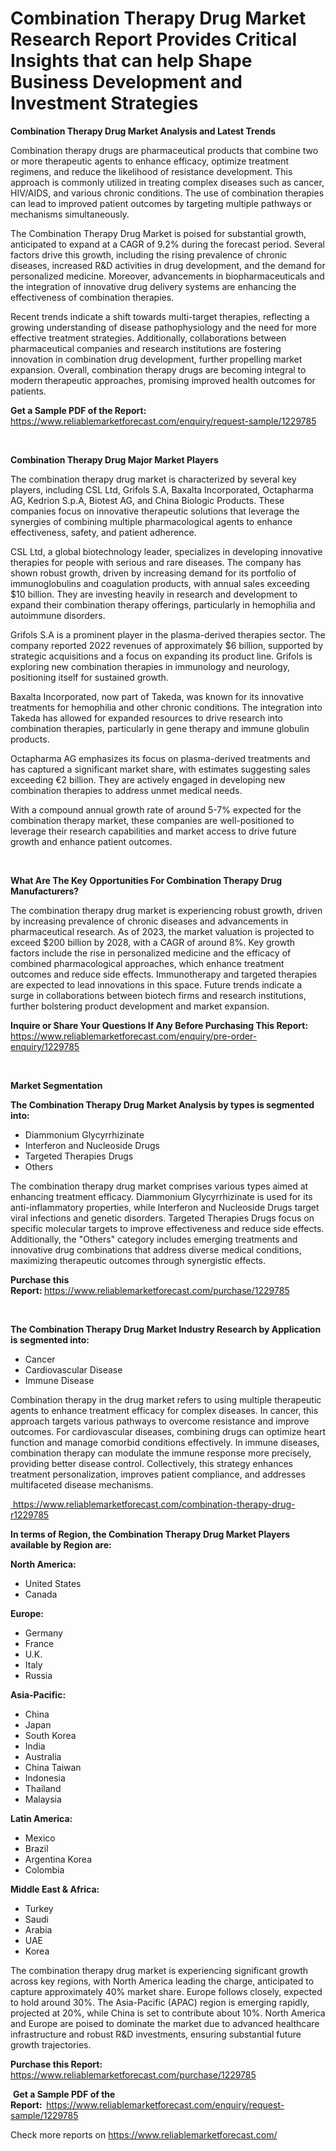 <p><h1>Combination Therapy Drug Market Research Report Provides Critical Insights that can help Shape Business Development and Investment Strategies</h1></p><p><strong>Combination Therapy Drug Market Analysis and Latest Trends</strong></p>
<p><p>Combination therapy drugs are pharmaceutical products that combine two or more therapeutic agents to enhance efficacy, optimize treatment regimens, and reduce the likelihood of resistance development. This approach is commonly utilized in treating complex diseases such as cancer, HIV/AIDS, and various chronic conditions. The use of combination therapies can lead to improved patient outcomes by targeting multiple pathways or mechanisms simultaneously.</p><p>The Combination Therapy Drug Market is poised for substantial growth, anticipated to expand at a CAGR of 9.2% during the forecast period. Several factors drive this growth, including the rising prevalence of chronic diseases, increased R&D activities in drug development, and the demand for personalized medicine. Moreover, advancements in biopharmaceuticals and the integration of innovative drug delivery systems are enhancing the effectiveness of combination therapies. </p><p>Recent trends indicate a shift towards multi-target therapies, reflecting a growing understanding of disease pathophysiology and the need for more effective treatment strategies. Additionally, collaborations between pharmaceutical companies and research institutions are fostering innovation in combination drug development, further propelling market expansion. Overall, combination therapy drugs are becoming integral to modern therapeutic approaches, promising improved health outcomes for patients.</p></p>
<p><strong>Get a Sample PDF of the Report:&nbsp;</strong> <a href="https://www.reliablemarketforecast.com/enquiry/request-sample/1229785?utm_campaign=2739&utm_medium=2&utm_source=Github&utm_content=ia&utm_term=09032025&utm_id=combination-therapy-drug">https://www.reliablemarketforecast.com/enquiry/request-sample/1229785</a></p>
<p>&nbsp;</p>
<p><strong>Combination Therapy Drug Major Market Players</strong></p>
<p><p>The combination therapy drug market is characterized by several key players, including CSL Ltd, Grifols S.A, Baxalta Incorporated, Octapharma AG, Kedrion S.p.A, Biotest AG, and China Biologic Products. These companies focus on innovative therapeutic solutions that leverage the synergies of combining multiple pharmacological agents to enhance effectiveness, safety, and patient adherence.</p><p>CSL Ltd, a global biotechnology leader, specializes in developing innovative therapies for people with serious and rare diseases. The company has shown robust growth, driven by increasing demand for its portfolio of immunoglobulins and coagulation products, with annual sales exceeding $10 billion. They are investing heavily in research and development to expand their combination therapy offerings, particularly in hemophilia and autoimmune disorders.</p><p>Grifols S.A is a prominent player in the plasma-derived therapies sector. The company reported 2022 revenues of approximately $6 billion, supported by strategic acquisitions and a focus on expanding its product line. Grifols is exploring new combination therapies in immunology and neurology, positioning itself for sustained growth.</p><p>Baxalta Incorporated, now part of Takeda, was known for its innovative treatments for hemophilia and other chronic conditions. The integration into Takeda has allowed for expanded resources to drive research into combination therapies, particularly in gene therapy and immune globulin products.</p><p>Octapharma AG emphasizes its focus on plasma-derived treatments and has captured a significant market share, with estimates suggesting sales exceeding €2 billion. They are actively engaged in developing new combination therapies to address unmet medical needs.</p><p>With a compound annual growth rate of around 5-7% expected for the combination therapy market, these companies are well-positioned to leverage their research capabilities and market access to drive future growth and enhance patient outcomes.</p></p>
<p>&nbsp;</p>
<p><strong>What Are The Key Opportunities For Combination Therapy Drug Manufacturers?</strong></p>
<p><p>The combination therapy drug market is experiencing robust growth, driven by increasing prevalence of chronic diseases and advancements in pharmaceutical research. As of 2023, the market valuation is projected to exceed $200 billion by 2028, with a CAGR of around 8%. Key growth factors include the rise in personalized medicine and the efficacy of combined pharmacological approaches, which enhance treatment outcomes and reduce side effects. Immunotherapy and targeted therapies are expected to lead innovations in this space. Future trends indicate a surge in collaborations between biotech firms and research institutions, further bolstering product development and market expansion.</p></p>
<p><strong>Inquire or Share Your Questions If Any Before Purchasing This Report:</strong> <a href="https://www.reliablemarketforecast.com/enquiry/pre-order-enquiry/1229785?utm_campaign=2739&utm_medium=2&utm_source=Github&utm_content=ia&utm_term=09032025&utm_id=combination-therapy-drug">https://www.reliablemarketforecast.com/enquiry/pre-order-enquiry/1229785</a></p>
<p>&nbsp;</p>
<p><strong>Market Segmentation</strong></p>
<p><strong>The Combination Therapy Drug Market Analysis by types is segmented into:</strong></p>
<p><ul><li>Diammonium Glycyrrhizinate</li><li>Interferon and Nucleoside Drugs</li><li>Targeted Therapies Drugs</li><li>Others</li></ul></p>
<p><p>The combination therapy drug market comprises various types aimed at enhancing treatment efficacy. Diammonium Glycyrrhizinate is used for its anti-inflammatory properties, while Interferon and Nucleoside Drugs target viral infections and genetic disorders. Targeted Therapies Drugs focus on specific molecular targets to improve effectiveness and reduce side effects. Additionally, the "Others" category includes emerging treatments and innovative drug combinations that address diverse medical conditions, maximizing therapeutic outcomes through synergistic effects.</p></p>
<p><strong>Purchase this Report:&nbsp;</strong><a href="https://www.reliablemarketforecast.com/purchase/1229785?utm_campaign=2739&utm_medium=2&utm_source=Github&utm_content=ia&utm_term=09032025&utm_id=combination-therapy-drug">https://www.reliablemarketforecast.com/purchase/1229785</a></p>
<p>&nbsp;</p>
<p><strong>The Combination Therapy Drug Market Industry Research by Application is segmented into:</strong></p>
<p><ul><li>Cancer</li><li>Cardiovascular Disease</li><li>Immune Disease</li></ul></p>
<p><p>Combination therapy in the drug market refers to using multiple therapeutic agents to enhance treatment efficacy for complex diseases. In cancer, this approach targets various pathways to overcome resistance and improve outcomes. For cardiovascular diseases, combining drugs can optimize heart function and manage comorbid conditions effectively. In immune diseases, combination therapy can modulate the immune response more precisely, providing better disease control. Collectively, this strategy enhances treatment personalization, improves patient compliance, and addresses multifaceted disease mechanisms.</p></p>
<p><a href="https://www.reliablemarketforecast.com/combination-therapy-drug-r1229785?utm_campaign=2739&utm_medium=2&utm_source=Github&utm_content=ia&utm_term=09032025&utm_id=combination-therapy-drug">&nbsp;https://www.reliablemarketforecast.com/combination-therapy-drug-r1229785</a></p>
<p><strong>In terms of Region, the Combination Therapy Drug Market Players available by Region are:</strong></p>
<p>
    <p> <strong> North America: </strong>
        <ul>
            <li>United States</li>
            <li>Canada</li>
        </ul>
        </p> 
    <p> <strong> Europe: </strong>
        <ul>
            <li>Germany</li>
            <li>France</li>
            <li>U.K.</li>
            <li>Italy</li>
            <li>Russia</li>
        </ul>
        </p> 
    <p> <strong> Asia-Pacific: </strong>
        <ul>
            <li>China</li>
            <li>Japan</li>
            <li>South Korea</li>
            <li>India</li>
            <li>Australia</li>
            <li>China Taiwan</li>
            <li>Indonesia</li>
            <li>Thailand</li>
            <li>Malaysia</li>
        </ul>
        </p> 
    <p> <strong> Latin America: </strong>
        <ul>
            <li>Mexico</li>
            <li>Brazil</li>
            <li>Argentina Korea</li>
            <li>Colombia</li>
        </ul>
        </p> 
    <p> <strong> Middle East & Africa: </strong>
        <ul>
            <li>Turkey</li>
            <li>Saudi</li>
            <li>Arabia</li>
            <li>UAE</li>
            <li>Korea</li>
        </ul>
    </p>
    </p>
<p><p>The combination therapy drug market is experiencing significant growth across key regions, with North America leading the charge, anticipated to capture approximately 40% market share. Europe follows closely, expected to hold around 30%. The Asia-Pacific (APAC) region is emerging rapidly, projected at 20%, while China is set to contribute about 10%. North America and Europe are poised to dominate the market due to advanced healthcare infrastructure and robust R&D investments, ensuring substantial future growth trajectories.</p></p>
<p><strong>Purchase this Report: </strong><a href="https://www.reliablemarketforecast.com/purchase/1229785?utm_campaign=2739&utm_medium=2&utm_source=Github&utm_content=ia&utm_term=09032025&utm_id=combination-therapy-drug">https://www.reliablemarketforecast.com/purchase/1229785</a></p>
<p>&nbsp;<strong>Get a Sample PDF of the Report:&nbsp;&nbsp;</strong><a href="https://www.reliablemarketforecast.com/enquiry/request-sample/1229785?utm_campaign=2739&utm_medium=2&utm_source=Github&utm_content=ia&utm_term=09032025&utm_id=combination-therapy-drug">https://www.reliablemarketforecast.com/enquiry/request-sample/1229785</a></p>
<p><strong></strong></p>
<p>Check more reports on <a href="https://www.reliablemarketforecast.com/?utm_campaign=2739&utm_medium=2&utm_source=Github&utm_content=ia&utm_term=09032025&utm_id=combination-therapy-drug">https://www.reliablemarketforecast.com/</a></p>